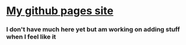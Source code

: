 <h1><a href="https://sebminecrafter.github.io">My github pages site</a></h1>
<h3>I don't have much here yet but am working on adding stuff when I feel like it</h3>

